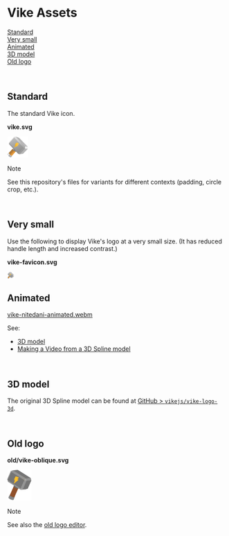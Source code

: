 # Vike Assets

[Standard](#standard)  
[Very small](#very-small)  
[Animated](#animated)  
[3D model](#3d-model)  
[Old logo](#old-logo)  

<br/>


## Standard

The standard Vike icon.

**vike.svg**

<img src="./vike.svg" height="48" />

> [!NOTE]
> See this repository's files for variants for different contexts (padding, circle crop, etc.).

<br/>


## Very small

Use the following to display Vike's logo at a very small size. (It has reduced handle length and increased contrast.)

**vike-favicon.svg**

<img src="./favicon/vike-favicon.svg" height="16" />

<br/>

## Animated

[vike-nitedani-animated.webm](https://github.com/user-attachments/assets/47e06736-16ab-4e00-98b9-c61e810f144a)

See:
 - [3D model](#3d-model)
 - [Making a Video from a 3D Spline model](https://gist.github.com/brillout/73624de22e636977b7738e2946c8df9e)

<br/>


## 3D model

The original 3D Spline model can be found at [GitHub > `vikejs/vike-logo-3d`](https://github.com/vikejs/vike-logo-3d).

<br/>


## Old logo

**old/vike-oblique.svg**

<img src="./old/vike-oblique.svg" height="70" />

> [!NOTE]
> See also the [old logo editor](https://land.vike.dev/editor).
